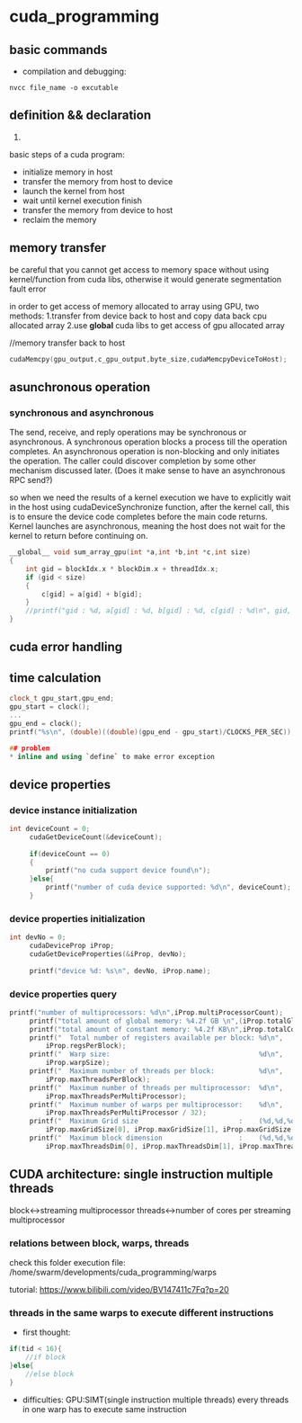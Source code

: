 # cuda_programming

## basic commands

* compilation and debugging:

``` terminal
nvcc file_name -o excutable
```


## definition && declaration
1.

basic steps of a cuda program:
* initialize memory in host
* transfer the memory from host to device
* launch the kernel from host
* wait until kernel execution finish
* transfer the memory from device to host
* reclaim the memory




## memory transfer
be careful that you cannot get access to memory space without using kernel/function from cuda libs, otherwise it would generate segmentation fault error

in order to get access of memory allocated to array using GPU, two methods:
1.transfer from device back to host and copy data back cpu allocated array
2.use __global__ cuda libs to get access of gpu allocated array

//memory transfer back to host
```c++
cudaMemcpy(gpu_output,c_gpu_output,byte_size,cudaMemcpyDeviceToHost);
```

## asunchronous operation

### synchronous and asynchronous

The send, receive, and reply operations may be synchronous or asynchronous. A synchronous operation blocks a process till the operation completes. An asynchronous operation is non-blocking and only initiates the operation. The caller could discover completion by some other mechanism discussed later. (Does it make sense to have an asynchronous RPC send?) 

so when we need the results of a kernel execution we have to explicitly wait in the host using cudaDeviceSynchronize function, after the kernel call, this is to ensure the device code completes before the main code returns. Kernel launches are asynchronous, meaning the host does not wait for the kernel to return before continuing on.

```c++
__global__ void sum_array_gpu(int *a,int *b,int *c,int size)
{
    int gid = blockIdx.x * blockDim.x + threadIdx.x;
    if (gid < size)
    {
        c[gid] = a[gid] + b[gid];
    }
    //printf("gid : %d, a[gid] : %d, b[gid] : %d, c[gid] : %d\n", gid, a[gid], b[gid], c[gid]);
}
```



## cuda error handling


## time calculation

```c++
clock_t gpu_start,gpu_end;
gpu_start = clock();
...
gpu_end = clock();
printf("%s\n", (double)((double)(gpu_end - gpu_start)/CLOCKS_PER_SEC));

## problem
* inline and using `define` to make error exception

```


## device properties

### device instance initialization

```c++
int deviceCount = 0;
     cudaGetDeviceCount(&deviceCount);
 
     if(deviceCount == 0)
     {
         printf("no cuda support device found\n");
     }else{
         printf("number of cuda device supported: %d\n", deviceCount);
     }
```

### device properties initialization

```c++
int devNo = 0;
     cudaDeviceProp iProp;
     cudaGetDeviceProperties(&iProp, devNo);
 
     printf("device %d: %s\n", devNo, iProp.name);
```


### device properties query

```c++
printf("number of multiprocessors: %d\n",iProp.multiProcessorCount);
     printf("total amount of global memory: %4.2f GB \n",(iProp.totalGlobalMem/(1024.0*1024.0*1024.0
     printf("total amount of constant memory: %4.2f KB\n",iProp.totalConstMem / 1024.0);
     printf("  Total number of registers available per block: %d\n",
         iProp.regsPerBlock);
     printf("  Warp size:                                     %d\n",
         iProp.warpSize);
     printf("  Maximum number of threads per block:           %d\n",
         iProp.maxThreadsPerBlock);
     printf("  Maximum number of threads per multiprocessor:  %d\n",
         iProp.maxThreadsPerMultiProcessor);
     printf("  Maximum number of warps per multiprocessor:    %d\n",
         iProp.maxThreadsPerMultiProcessor / 32);
     printf("  Maximum Grid size                         :    (%d,%d,%d)\n",
         iProp.maxGridSize[0], iProp.maxGridSize[1], iProp.maxGridSize[2]);
     printf("  Maximum block dimension                   :    (%d,%d,%d)\n",
         iProp.maxThreadsDim[0], iProp.maxThreadsDim[1], iProp.maxThreadsDim[2]);
```


## CUDA architecture: single instruction multiple threads

block<->streaming multiprocessor
threads<->number of cores per streaming multiprocessor

### relations between block, warps, threads

check this folder execution file: /home/swarm/developments/cuda_programming/warps

tutorial: https://www.bilibili.com/video/BV147411c7Fq?p=20

### threads in the same warps to execute different instructions

* first thought:

```c++
if(tid < 16){
    //if block
}else{
    //else block
}
```
* difficulties:
GPU:SIMT(single instruction multiple threads)
every threads in one warp has to execute same instruction


































